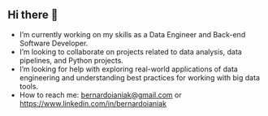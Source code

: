 ## Hi there 👋

- I’m currently working on my skills as a Data Engineer and Back-end Software Developer.
-  I’m looking to collaborate on projects related to data analysis, data pipelines, and Python projects.
-  I’m looking for help with exploring real-world applications of data engineering and understanding best practices for working with big data tools.
-  How to reach me: bernardoianiak@gmail.com or https://www.linkedin.com/in/bernardoianiak
